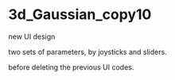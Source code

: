 # 3d_Gaussian_copy10
new UI design

two sets of parameters, by joysticks and sliders.

before deleting the previous UI codes.
